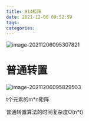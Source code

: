 ```yaml
---
title: 914矩阵
date: 2021-12-06 09:52:59
tags:
categories:
---
```






![image-20211206095307821](https://gitee.com/simple_one1/pic/raw/master/image-20211206095307821.png)



# 普通转置

![image-20211206095829503](https://gitee.com/simple_one1/pic/raw/master/image-20211206095829503.png)

t个元素的m*n矩阵

普通转置算法的时间复杂度O(n*t)

